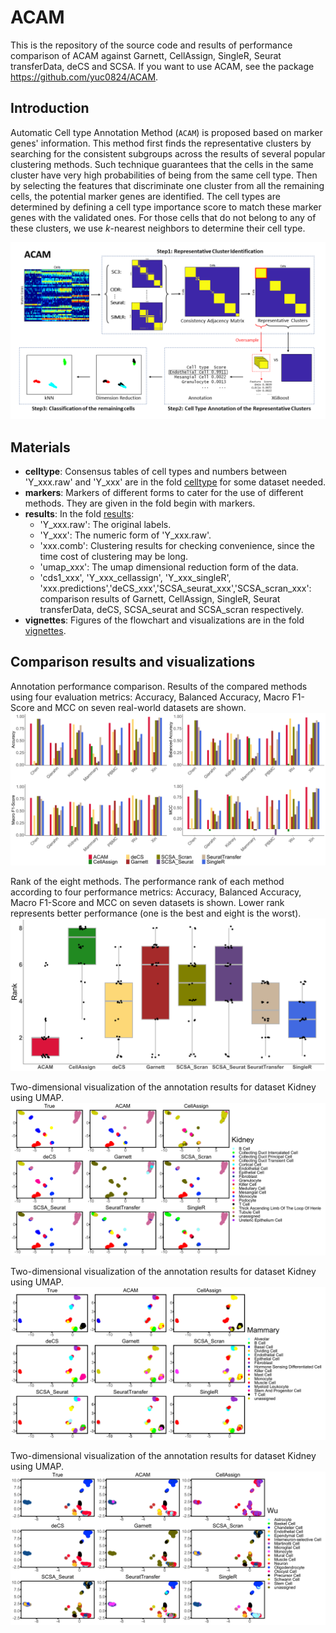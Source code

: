 # ACAM
This is the repository of the source code and results of performance comparison of ACAM against Garnett, CellAssign, SingleR, Seurat transferData, deCS and SCSA. If you want to use ACAM, see the package <https://github.com/yuc0824/ACAM>.

## Introduction
Automatic Cell type Annotation Method (`ACAM`) is proposed based on  marker genes'  information. This method first finds the representative clusters by searching for the  consistent subgroups across the  results  of  several popular clustering methods.  Such technique guarantees that the cells in the same cluster have very high probabilities of being from  the same cell type. Then by selecting the  features that  discriminate  one cluster from all the remaining cells,  the potential marker genes  are identified. The cell types are determined by defining a cell type importance score to match these marker genes with the validated ones.  For those cells that do not belong to any of these clusters, we use $k$-nearest neighbors to determine their cell type. 

![flowchart of ACAM](vignettes/ACAM_flowchart.png)

## Materials
- **celltype**: Consensus tables of cell types and numbers between 'Y_xxx.raw' and 'Y_xxx' are in the fold [celltype](./celltype/) for some dataset needed.
- **markers**: Markers of different forms to cater for the use of different methods. They are given in the fold begin with markers.
- **results**: In the fold [results](./results/):
  - 'Y_xxx.raw': The original labels.
  - 'Y_xxx': The numeric form of 'Y_xxx.raw'.
  - 'xxx.comb': Clustering results for checking convenience, since the time cost of clustering may be long.
  - 'umap_xxx': The umap dimensional reduction form of the data.
  - 'cds1_xxx', 'Y_xxx_cellassign', 'Y_xxx_singleR', 'xxx.predictions','deCS_xxx','SCSA_seurat_xxx','SCSA_scran_xxx': comparison results of Garnett, CellAssign, SingleR, Seurat transferData, deCS, SCSA_seurat and SCSA_scran respectively.
- **vignettes**: Figures of the flowchart and visualizations are in the fold [vignettes](./vignettes/).

## Comparison results and visualizations
Annotation performance comparison. Results of the  compared methods using four evaluation metrics: Accuracy, Balanced Accuracy, Macro F1-Score and MCC on seven real-world datasets are shown.
![bar_total](vignettes/bar_total.png)

Rank of the eight methods. The performance rank of each method  according to four performance metrics: Accuracy, Balanced Accuracy, Macro F1-Score and MCC on seven datasets is shown.  Lower rank represents better performance (one is the best and eight is the worst).
![total_rank](vignettes/total_rank.png)

Two-dimensional visualization of the annotation results for dataset Kidney using UMAP.
![vis2_kidney](vignettes/vis2_kidney.png)

Two-dimensional visualization of the annotation results for dataset  Kidney using UMAP.
![vis2_mammary](vignettes/vis2_mammary.png)

Two-dimensional visualization of the annotation results for dataset  Kidney using UMAP.
![vis2_wu](vignettes/vis2_wu.png)
